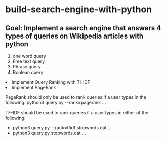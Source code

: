 # build-search-engine-with-python

## Goal: Implement a search engine that answers 4 types of queries on Wikipedia articles with python 
1. one word query
2. Free text query
3. Phrase query
4. Boolean query
<li> Implement Query Ranking with TI-IDF
<li> Implement PageRank
 
PageRank should only be used to rank queries if a user types in the following: python3 query.py --rank=pagerank …
  
TF-IDF should be used to rank queries if a user types in either of the following:
  - python3 query.py --rank=tfidf stopwords.dat …
  - python3 query.py stopwords.dat …  
